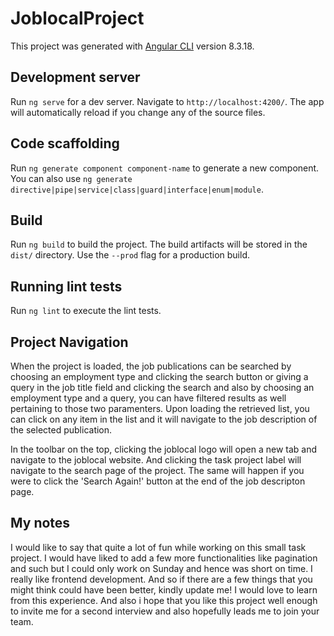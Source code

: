 # JoblocalProject

This project was generated with [Angular CLI](https://github.com/angular/angular-cli) version 8.3.18.

## Development server

Run `ng serve` for a dev server. Navigate to `http://localhost:4200/`. The app will automatically reload if you change any of the source files.

## Code scaffolding

Run `ng generate component component-name` to generate a new component. You can also use `ng generate directive|pipe|service|class|guard|interface|enum|module`.

## Build

Run `ng build` to build the project. The build artifacts will be stored in the `dist/` directory. Use the `--prod` flag for a production build.

## Running lint tests

Run `ng lint` to execute the lint tests.

## Project Navigation

When the project is loaded, the job publications can be searched by choosing an employment type and clicking the search button or giving a query in the job title field and clicking the search and also by choosing an employment type and a query, you can have filtered results as well pertaining to those two paramenters. Upon loading the retrieved list, you can click on any item in the list and it will navigate to the job description of the selected publication. 

In the toolbar on the top, clicking the joblocal logo will open a new tab and navigate to the joblocal website. And clicking the task project label will navigate to the search page of the project. The same will happen if you were to click the 'Search Again!' button at the end of the job descripton page.

## My notes

I would like to say that quite a lot of fun while working on this small task project. I would have liked to add a few more functionalities like pagination and such but I could only work on Sunday and hence was short on time. I really like frontend development. And so if there are a few things that you might think could have been better, kindly update me! I would love to learn from this experience. And also i hope that you like this project well enough to invite me for a second interview and also hopefully leads me to join your team.